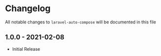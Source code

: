 # Changelog

All notable changes to `laravel-auto-compose` will be documented in this file

## 1.0.0 - 2021-02-08

- Initial Release

